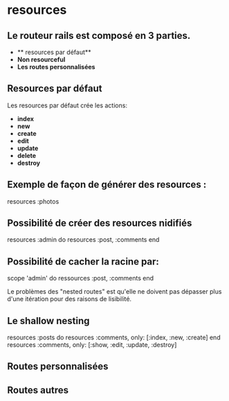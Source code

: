 resources
=========

Le routeur rails est composé en 3 parties.
------------------------------------------

* ** resources par défaut**
* **Non resourceful**
* **Les routes personnalisées**


Resources par défaut
--------------------

Les resources par défaut crée les actions:

* **index**
* **new**
* **create**
* **edit**
* **update**
* **delete**
* **destroy**

Exemple de façon de générer des resources :
-------------------------------------------

resources :photos

Possibilité de créer des resources nidifiés
-------------------------------------------
resources :admin do
resources :post, :comments
end

Possibilité de cacher la racine par:
------------------------------------

scope 'admin' do
ressources :post, :comments
end

Le problèmes des "nested routes" est qu'elle ne doivent pas dépasser plus d'une itération pour des raisons de lisibilité.

Le shallow nesting
------------------

resources :posts do
resources :comments, only: [:index, :new, :create]
end
resources :comments, only: [:show, :edit, :update, :destroy]

Routes personnalisées
---------------------
Routes autres
-------------

